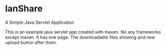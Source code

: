 # lanShare
A Simple Java Servlet Application

This is an example java servlet app created with maven. No any frameworks except maven.
It has one page. The downloadable files showing and new upload button after them.
